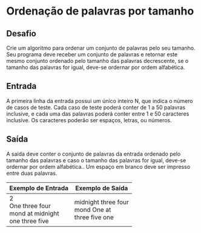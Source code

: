 # Ordenação de palavras por tamanho

## Desafio

Crie um algoritmo para ordenar um conjunto de palavras pelo seu tamanho. Seu programa deve receber um conjunto de palavras e retornar este mesmo conjunto ordenado pelo tamanho das palavras decrescente, se o tamanho das palavras for igual, deve-se ordernar por ordem alfabética.  

## Entrada

A primeira linha da entrada possui um único inteiro N, que indica o número de casos de teste. Cada caso de teste poderá conter de 1 a 50 palavras inclusive, e cada uma das palavras poderá conter entre 1 e 50 caracteres inclusive. Os caracteres poderão ser espaços, letras, ou números.  

## Saída

A saída deve conter o conjunto de palavras da entrada ordenado pelo tamanho das palavras e caso o tamanho das palavras for igual, deve-se ordernar por ordem alfabética.. Um espaço em branco deve ser impresso entre duas palavras.  

|Exemplo de Entrada |Exemplo de Saída|
|-|-|
|2<br>One three four<br>mond at midnight<br>one three five|midnight three four<br>mond One at<br>three five one
